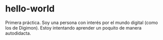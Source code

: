 # hello-world
Primera práctica.
Soy una persona con interés por el mundo digital (como los de Digimon). Estoy intentando aprender un poquito de manera autodidacta.
